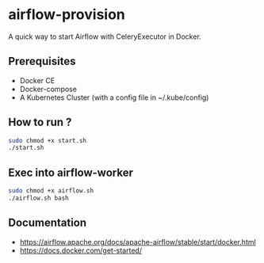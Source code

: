 # airflow-provision

A quick way to start Airflow with CeleryExecutor in Docker.

## Prerequisites

- Docker CE
- Docker-compose
- A Kubernetes Cluster (with a config file in ~/.kube/config)

## How to run ?

```bash
sudo chmod +x start.sh
./start.sh
```

## Exec into airflow-worker

```bash
sudo chmod +x airflow.sh
./airflow.sh bash
```

## Documentation

- https://airflow.apache.org/docs/apache-airflow/stable/start/docker.html
- https://docs.docker.com/get-started/
